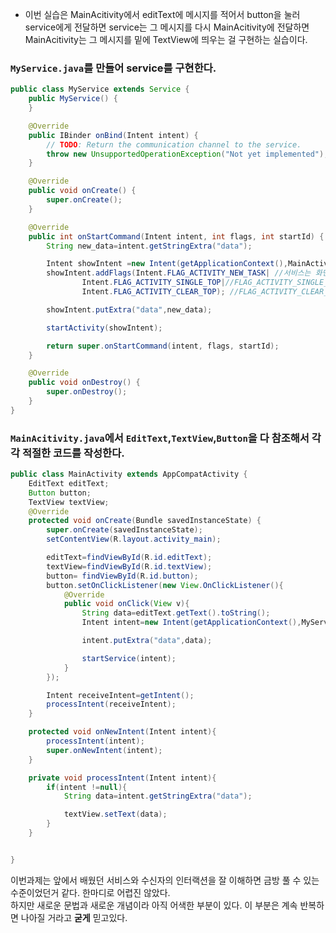 - 이번 실습은 MainAcitivity에서 editText에 메시지를 적어서 button을 눌러 service에게 전달하면 service는 그 메시지를 다시 MainAcitivity에 전달하면 MainAcitivity는 그 메시지를 밑에 TextView에 띄우는 걸 구현하는 실습이다.

### `MyService.java`를 만들어 service를 구현한다.
```java
public class MyService extends Service {
    public MyService() {
    }

    @Override
    public IBinder onBind(Intent intent) {
        // TODO: Return the communication channel to the service.
        throw new UnsupportedOperationException("Not yet implemented");
    }

    @Override
    public void onCreate() {
        super.onCreate();
    }

    @Override
    public int onStartCommand(Intent intent, int flags, int startId) {
        String new_data=intent.getStringExtra("data");

        Intent showIntent =new Intent(getApplicationContext(),MainActivity.class);
        showIntent.addFlags(Intent.FLAG_ACTIVITY_NEW_TASK| //서비스는 화면이 없기에 화면을 만들기 위해FLAG_ACTIVITY_NEW_TASK를 씀
                Intent.FLAG_ACTIVITY_SINGLE_TOP|//FLAG_ACTIVITY_SINGLE_TOP:화면이 이미 만들어져 있으면 그 화면을 보여달라는 의미이다
                Intent.FLAG_ACTIVITY_CLEAR_TOP); //FLAG_ACTIVITY_CLEAR_TOP:화면이 여러개 쌓여있으면 위에거를 없애라는 의미

        showIntent.putExtra("data",new_data);

        startActivity(showIntent);

        return super.onStartCommand(intent, flags, startId);
    }

    @Override
    public void onDestroy() {
        super.onDestroy();
    }
}
```
### `MainAcitivity.java`에서 `EditText`,`TextView`,`Button`을 다 참조해서 각각 적절한 코드를 작성한다.
```java
public class MainActivity extends AppCompatActivity {
    EditText editText;
    Button button;
    TextView textView;
    @Override
    protected void onCreate(Bundle savedInstanceState) {
        super.onCreate(savedInstanceState);
        setContentView(R.layout.activity_main);

        editText=findViewById(R.id.editText);
        textView=findViewById(R.id.textView);
        button= findViewById(R.id.button);
        button.setOnClickListener(new View.OnClickListener(){
            @Override
            public void onClick(View v){
                String data=editText.getText().toString();
                Intent intent=new Intent(getApplicationContext(),MyService.class);

                intent.putExtra("data",data);

                startService(intent);
            }
        });

        Intent receiveIntent=getIntent();
        processIntent(receiveIntent);
    }

    protected void onNewIntent(Intent intent){
        processIntent(intent);
        super.onNewIntent(intent);
    }

    private void processIntent(Intent intent){
        if(intent !=null){
            String data=intent.getStringExtra("data");

            textView.setText(data);
        }
    }


}
```

이번과제는 앞에서 배웠던 서비스와 수신자의 인터랙션을 잘 이해하면 금방 풀 수 있는 수준이었던거 같다. 한마디로 어렵진 않았다.  
하지만 새로운 문법과 새로운 개념이라 아직 어색한 부분이 있다. 이 부분은 계속 반복하면 나아질 거라고 **굳게** 믿고있다.






